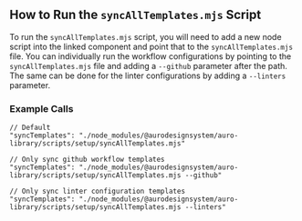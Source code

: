 ## How to Run the `syncAllTemplates.mjs` Script

To run the `syncAllTemplates.mjs` script, you will need to add a new node script into the linked component and point that to the `syncAllTemplates.mjs` file. You can individually run the workflow configurations by pointing to the `syncAllTemplates.mjs` file and adding a `--github` parameter after the path. The same can be done for the linter configurations by adding a `--linters` parameter.

### Example Calls

```
// Default
"syncTemplates": "./node_modules/@aurodesignsystem/auro-library/scripts/setup/syncAllTemplates.mjs"
```

```
// Only sync github workflow templates
"syncTemplates": "./node_modules/@aurodesignsystem/auro-library/scripts/setup/syncAllTemplates.mjs --github"
```

```
// Only sync linter configuration templates
"syncTemplates": "./node_modules/@aurodesignsystem/auro-library/scripts/setup/syncAllTemplates.mjs --linters"
```
